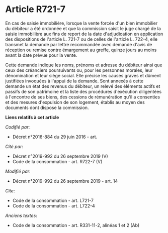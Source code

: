 # Article R721-7

En cas de saisie immobilière, lorsque la vente forcée d'un bien immobilier du débiteur a été ordonnée et que la commission
saisit le juge chargé de la saisie immobilière aux fins de report de la date d'adjudication en application des dispositions
de l'article L. 721-7 ou de celles de l'article L. 722-4, elle transmet la demande par lettre recommandée avec demande d'avis
de réception ou remise contre émargement au greffe, quinze jours au moins avant la date prévue pour la vente.

Cette demande indique les noms, prénoms et adresse du débiteur ainsi que ceux des créanciers poursuivants ou, pour les
personnes morales, leur dénomination et leur siège social. Elle précise les causes graves et dûment justifiées invoquées à
l'appui de la demande. Sont annexés à cette demande un état des revenus du débiteur, un relevé des éléments actifs et passifs
de son patrimoine et la liste des procédures d'exécution diligentées à l'encontre de ses biens, des cessions de rémunération
qu'il a consenties et des mesures d'expulsion de son logement, établis au moyen des documents dont dispose la commission.

**Liens relatifs à cet article**

_Codifié par_:

  - Décret n°2016-884 du 29 juin 2016 - art.

_Cité par_:

  - Décret n°2019-992 du 26 septembre 2019 (V)
  - Code de la consommation - art. R722-7 (V)

_Modifié par_:

  - Décret n°2019-992 du 26 septembre 2019 - art. 14

_Cite_:

  - Code de la consommation - art. L721-7
  - Code de la consommation - art. L722-4

_Anciens textes_:

  - Code de la consommation - art. R331-11-2, alinéas 1 et 2 (Ab)
